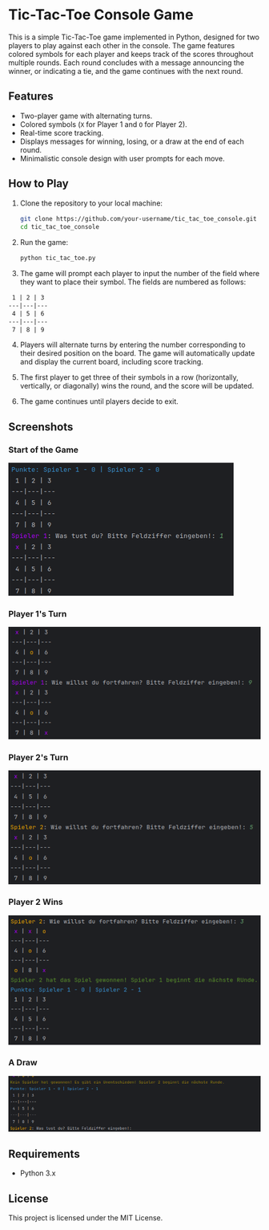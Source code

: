 # Tic-Tac-Toe Console Game

This is a simple Tic-Tac-Toe game implemented in Python, designed for two players to play against each other in the console. The game features colored symbols for each player and keeps track of the scores throughout multiple rounds. Each round concludes with a message announcing the winner, or indicating a tie, and the game continues with the next round.

## Features

- Two-player game with alternating turns.
- Colored symbols (`X` for Player 1 and `O` for Player 2).
- Real-time score tracking.
- Displays messages for winning, losing, or a draw at the end of each round.
- Minimalistic console design with user prompts for each move.

## How to Play

1. Clone the repository to your local machine:
    ```bash
    git clone https://github.com/your-username/tic_tac_toe_console.git
    cd tic_tac_toe_console
    ```

2. Run the game:
    ```bash
    python tic_tac_toe.py
    ```

3. The game will prompt each player to input the number of the field where they want to place their symbol. The fields are numbered as follows:
  ```
   1 | 2 | 3
  ---|---|---
   4 | 5 | 6
  ---|---|---
   7 | 8 | 9
  ```

4. Players will alternate turns by entering the number corresponding to their desired position on the board. The game will automatically update and display the current board, including score tracking.

5. The first player to get three of their symbols in a row (horizontally, vertically, or diagonally) wins the round, and the score will be updated.

6. The game continues until players decide to exit.

## Screenshots

### Start of the Game

![Start of the Game](./images/start_game.png)

### Player 1's Turn

![Player 1's Turn](./images/player1_turn.png)

### Player 2's Turn

![Player 2's Turn](./images/player2_turn.png)

### Player 2 Wins

![Player 2 Wins](./images/player2_wins.png)

### A Draw

![A Draw](./images/draw.png)

## Requirements

- Python 3.x

## License

This project is licensed under the MIT License.
